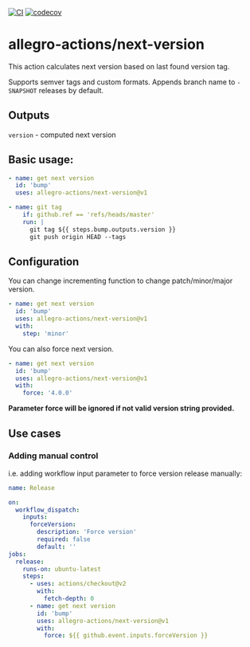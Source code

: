 [![CI](https://github.com/allegro-actions/next-version/actions/workflows/ci.yml/badge.svg)](https://github.com/allegro-actions/next-version/actions/workflows/ci.yml)
[![codecov](https://codecov.io/gh/allegro-actions/next-version/branch/main/graph/badge.svg?token=YJ3Z8ZKL2F)](https://codecov.io/gh/allegro-actions/next-version)

# allegro-actions/next-version

This action calculates next version based on last found version tag.

Supports semver tags and custom formats. Appends branch name to `-SNAPSHOT` releases by default.

## Outputs

`version` - computed next version

## Basic usage:

```yaml
- name: get next version
  id: 'bump'
  uses: allegro-actions/next-version@v1

- name: git tag
    if: github.ref == 'refs/heads/master'
    run: |
      git tag ${{ steps.bump.outputs.version }}
      git push origin HEAD --tags
  ```

## Configuration

You can change incrementing function to change patch/minor/major version.

```yaml
- name: get next version
  id: 'bump'
  uses: allegro-actions/next-version@v1
  with:
    step: 'minor'
  ```

You can also force next version.

```yaml
- name: get next version
  id: 'bump'
  uses: allegro-actions/next-version@v1
  with:
    force: '4.0.0'
  ```

**Parameter force will be ignored if not valid version string provided.**

## Use cases

### Adding manual control

i.e. adding workflow input parameter to force version release manually:

```yaml
name: Release

on:
  workflow_dispatch:
    inputs:
      forceVersion:
        description: 'Force version'
        required: false
        default: ''
jobs:
  release:
    runs-on: ubuntu-latest
    steps:
      - uses: actions/checkout@v2
        with:
          fetch-depth: 0
      - name: get next version
        id: 'bump'
        uses: allegro-actions/next-version@v1
        with:
          force: ${{ github.event.inputs.forceVersion }}
  ```